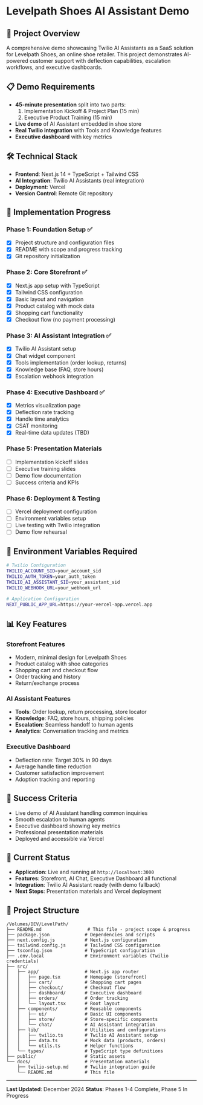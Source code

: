 # Levelpath Shoes AI Assistant Demo

## 🎯 Project Overview
A comprehensive demo showcasing Twilio AI Assistants as a SaaS solution for Levelpath Shoes, an online shoe retailer. This project demonstrates AI-powered customer support with deflection capabilities, escalation workflows, and executive dashboards.

## 📋 Demo Requirements
- **45-minute presentation** split into two parts:
  1. Implementation Kickoff & Project Plan (15 min)
  2. Executive Product Training (15 min)
- **Live demo** of AI Assistant embedded in shoe store
- **Real Twilio integration** with Tools and Knowledge features
- **Executive dashboard** with key metrics

## 🛠️ Technical Stack
- **Frontend**: Next.js 14 + TypeScript + Tailwind CSS
- **AI Integration**: Twilio AI Assistants (real integration)
- **Deployment**: Vercel
- **Version Control**: Remote Git repository

## 🚀 Implementation Progress

### Phase 1: Foundation Setup ✅
- [x] Project structure and configuration files
- [x] README with scope and progress tracking
- [x] Git repository initialization

### Phase 2: Core Storefront ✅
- [x] Next.js app setup with TypeScript
- [x] Tailwind CSS configuration
- [x] Basic layout and navigation
- [x] Product catalog with mock data
- [x] Shopping cart functionality
- [x] Checkout flow (no payment processing)

### Phase 3: AI Assistant Integration ✅
- [x] Twilio AI Assistant setup
- [x] Chat widget component
- [x] Tools implementation (order lookup, returns)
- [x] Knowledge base (FAQ, store hours)
- [x] Escalation webhook integration

### Phase 4: Executive Dashboard ✅
- [x] Metrics visualization page
- [x] Deflection rate tracking
- [x] Handle time analytics
- [x] CSAT monitoring
- [x] Real-time data updates (TBD)

### Phase 5: Presentation Materials
- [ ] Implementation kickoff slides
- [ ] Executive training slides
- [ ] Demo flow documentation
- [ ] Success criteria and KPIs

### Phase 6: Deployment & Testing
- [ ] Vercel deployment configuration
- [ ] Environment variables setup
- [ ] Live testing with Twilio integration
- [ ] Demo flow rehearsal

## 🔧 Environment Variables Required
```bash
# Twilio Configuration
TWILIO_ACCOUNT_SID=your_account_sid
TWILIO_AUTH_TOKEN=your_auth_token
TWILIO_AI_ASSISTANT_SID=your_assistant_sid
TWILIO_WEBHOOK_URL=your_webhook_url

# Application Configuration
NEXT_PUBLIC_APP_URL=https://your-vercel-app.vercel.app
```

## 📊 Key Features

### Storefront Features
- Modern, minimal design for Levelpath Shoes
- Product catalog with shoe categories
- Shopping cart and checkout flow
- Order tracking and history
- Return/exchange process

### AI Assistant Features
- **Tools**: Order lookup, return processing, store locator
- **Knowledge**: FAQ, store hours, shipping policies
- **Escalation**: Seamless handoff to human agents
- **Analytics**: Conversation tracking and metrics

### Executive Dashboard
- Deflection rate: Target 30% in 90 days
- Average handle time reduction
- Customer satisfaction improvement
- Adoption tracking and reporting

## 🎯 Success Criteria
- Live demo of AI Assistant handling common inquiries
- Smooth escalation to human agents
- Executive dashboard showing key metrics
- Professional presentation materials
- Deployed and accessible via Vercel

## 🎉 Current Status
- **Application**: Live and running at `http://localhost:3000`
- **Features**: Storefront, AI Chat, Executive Dashboard all functional
- **Integration**: Twilio AI Assistant ready (with demo fallback)
- **Next Steps**: Presentation materials and Vercel deployment

## 📁 Project Structure
```
/Volumes/DEV/LevelPath/
├── README.md                 # This file - project scope & progress
├── package.json             # Dependencies and scripts
├── next.config.js           # Next.js configuration
├── tailwind.config.js       # Tailwind CSS configuration
├── tsconfig.json            # TypeScript configuration
├── .env.local               # Environment variables (Twilio credentials)
├── src/
│   ├── app/                 # Next.js app router
│   │   ├── page.tsx         # Homepage (storefront)
│   │   ├── cart/            # Shopping cart pages
│   │   ├── checkout/        # Checkout flow
│   │   ├── dashboard/       # Executive dashboard
│   │   ├── orders/          # Order tracking
│   │   └── layout.tsx       # Root layout
│   ├── components/          # Reusable components
│   │   ├── ui/              # Basic UI components
│   │   ├── store/           # Store-specific components
│   │   └── chat/            # AI Assistant integration
│   ├── lib/                 # Utilities and configurations
│   │   ├── twilio.ts        # Twilio AI Assistant setup
│   │   ├── data.ts          # Mock data (products, orders)
│   │   └── utils.ts         # Helper functions
│   └── types/               # TypeScript type definitions
├── public/                  # Static assets
└── docs/                    # Presentation materials
    ├── twilio-setup.md      # Twilio integration guide
    └── README.md            # This file
```

---
**Last Updated**: December 2024
**Status**: Phases 1-4 Complete, Phase 5 In Progress
